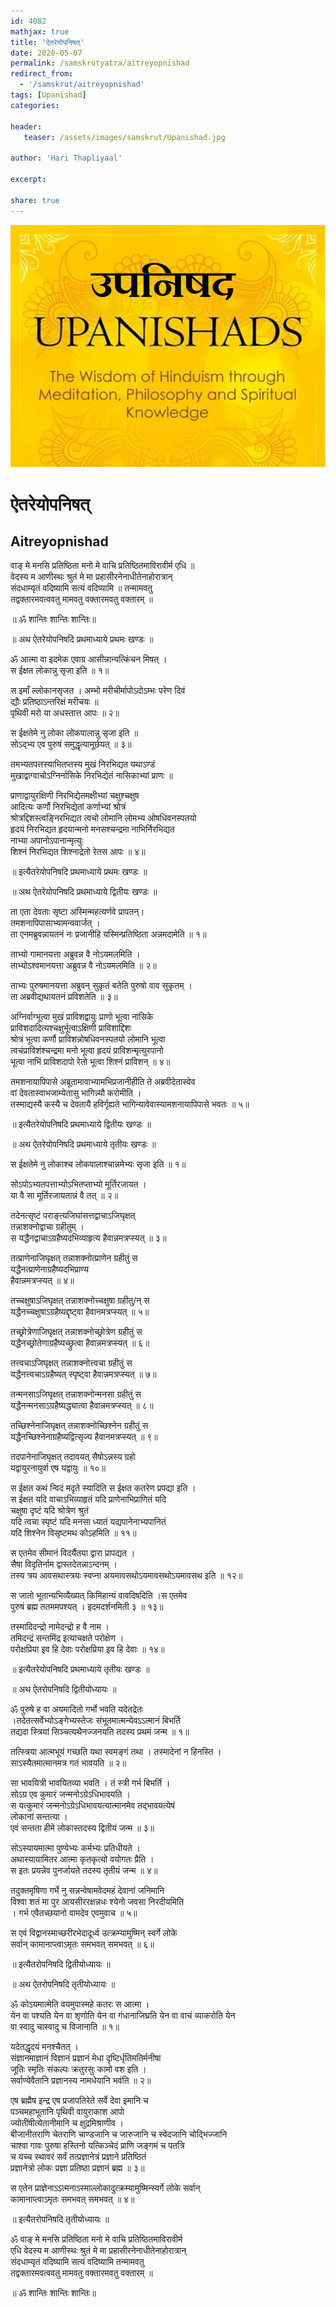 ```yaml
---    
id: 4082    
mathjax: true    
title: 'ऐतरेयोपनिषत्'    
date: 2020-05-07    
permalink: /samskrutyatra/aitreyopnishad
redirect_from: 
  - '/samskrut/aitreyopnishad'
tags: [Upanishad]    
categories:    
    
header:    
   teaser: /assets/images/samskrut/Upanishad.jpg    
    
author: 'Hari Thapliyaal'    
    
excerpt:    
    
share: true    
---    
```

    
![](/assets/images/samskrut/Upanishad.jpg)    
    
# ऐतरेयोपनिषत्    
## Aitreyopnishad    
    
    
वाङ् मे मनसि प्रतिष्ठिता मनो मे वाचि प्रतिष्ठितमाविरावीर्म एधि ॥    
वेदस्य म आणीस्थः श्रुतं मे मा प्रहासीरनेनाधीतेनाहोरात्रान्    
संदधाम्यृतं वदिष्यामि सत्यं वदिष्यामि ॥ तन्मामवतु    
तद्वक्तारमवत्ववतु मामवतु वक्तारमवतु वक्तारम् ॥    
    
॥ ॐ शान्तिः शान्तिः शान्तिः॥    
    
॥ अथ ऐतरेयोपनिषदि प्रथमाध्याये प्रथमः खण्डः ॥    
    
ॐ आत्मा वा इदमेक एवाग्र आसीन्नान्यत्किंचन मिषत् ।    
स ईक्षत लोकान्नु सृजा इति ॥ १॥    
    
स इमाँ ल्लोकानसृजत । अम्भो मरीचीर्मापोऽदोऽम्भः परेण दिवं    
द्यौः प्रतिष्ठाऽन्तरिक्षं मरीचयः ॥    
पृथिवी मरो या अधस्तात्त आपः ॥ २॥    
    
स ईक्षतेमे नु लोका लोकपालान्नु सृजा इति ॥    
सोऽद्भ्य एव पुरुषं समुद्धृत्यामूर्छयत् ॥ ३॥    
    
तमभ्यतपत्तस्याभितप्तस्य मुखं निरभिद्यत यथाऽण्डं    
मुखाद्वाग्वाचोऽग्निर्नासिके निरभिद्येतं नासिकाभ्यां प्राणः ॥    
    
प्राणाद्वायुरक्षिणी निरभिद्येतमक्षीभ्यां चक्षुश्चक्षुष    
आदित्यः कर्णौ निरभिद्येतां कर्णाभ्यां श्रोत्रं    
श्रोत्रद्दिशस्त्वङ्निरभिद्यत त्वचो लोमानि लोमभ्य ओषधिवनस्पतयो    
हृदयं निरभिद्यत हृदयान्मनो मनसश्चन्द्रमा नाभिर्निरभिद्यत    
नाभ्या अपानोऽपानान्मृत्युः    
शिश्नं निरभिद्यत शिश्नाद्रेतो रेतस आपः ॥ ४॥    
    
॥ इत्यैतरेयोपनिषदि प्रथमाध्याये प्रथमः खण्डः ॥    
    
॥ अथ ऐतरेयोपनिषदि प्रथमाध्याये द्वितीयः खण्डः ॥    
    
ता एता देवताः सृष्टा अस्मिन्महत्यर्णवे प्रापतन्।    
तमशनापिपासाभ्यामन्ववार्जत् ।    
ता एनमब्रुवन्नायतनं नः प्रजानीहि यस्मिन्प्रतिष्ठिता अन्नमदामेति ॥ १॥    
    
ताभ्यो गामानयत्ता अब्रुवन्न वै नोऽयमलमिति ।    
ताभ्योऽश्वमानयत्ता अब्रुवन्न वै नोऽयमलमिति ॥ २॥    
    
ताभ्यः पुरुषमानयत्ता अब्रुवन् सुकृतं बतेति पुरुषो वाव सुकृतम् ।    
ता अब्रवीद्यथायतनं प्रविशतेति ॥ ३॥    
    
अग्निर्वाग्भूत्वा मुखं प्राविशद्वायुः प्राणो भूत्वा नासिके    
प्राविशदादित्यश्चक्षुर्भूत्वाऽक्षिणी प्राविशाद्दिशः    
श्रोत्रं भूत्वा कर्णौ प्राविशन्नोषधिवनस्पतयो लोमानि भूत्वा    
त्वचंप्राविशंश्चन्द्रमा मनो भूत्वा हृदयं प्राविशन्मृत्युरपानो    
भूत्वा नाभिं प्राविशदापो रेतो भूत्वा शिश्नं प्राविशन् ॥ ४॥    
    
तमशनायापिपासे अब्रूतामावाभ्यामभिप्रजानीहीति ते अब्रवीदेतास्वेव    
वां देवतास्वाभजाम्येतासु भागिन्न्यौ करोमीति ।    
तस्माद्यस्यै कस्यै च देवतायै हविर्गृह्यते भागिन्यावेवास्यामशनायापिपासे भवतः ॥ ५॥    
    
॥ इत्यैतरेयोपनिषदि प्रथमाध्याये द्वितीयः खण्डः ॥    
    
॥ अथ ऐतरेयोपनिषदि प्रथमाध्याये तृतीयः खण्डः ॥    
    
स ईक्षतेमे नु लोकाश्च लोकपालाश्चान्नमेभ्यः सृजा इति ॥ १॥    
    
सोऽपोऽभ्यतपत्ताभ्योऽभितप्ताभ्यो मूर्तिरजायत ।    
या वै सा मूर्तिरजायतान्नं वै तत् ॥ २॥    
    
तदेनत्सृष्टं पराङ्त्यजिघांसत्तद्वाचाऽजिघृक्षत्    
तन्नाशक्नोद्वाचा ग्रहीतुम् ।    
स यद्धैनद्वाचाऽग्रहैष्यदभिव्याहृत्य हैवान्नमत्रप्स्यत् ॥ ३॥    
    
तत्प्राणेनाजिघृक्षत् तन्नाशक्नोत्प्राणेन ग्रहीतुं स    
यद्धैनत्प्राणेनाग्रहैष्यदभिप्राण्य    
हैवान्नमत्रप्स्यत् ॥ ४॥    
    
तच्चक्षुषाऽजिघृक्षत् तन्नाशक्नोच्चक्षुषा ग्रहीतु/न् स    
यद्धैनच्चक्षुषाऽग्रहैष्यद्दृष्ट्वा हैवानमत्रप्स्यत् ॥ ५॥    
    
तच्छ्रोत्रेणाजिघृक्षत् तन्नाशक्नोच्छ्रोत्रेण ग्रहीतुं स    
यद्धैनच्छ्रोतेणाग्रहैष्यच्छ्रुत्वा हैवान्नमत्रप्स्यत् ॥ ६॥    
    
तत्त्वचाऽजिघृक्षत् तन्नाशक्नोत्त्वचा ग्रहीतुं स    
यद्धैनत्त्वचाऽग्रहैष्यत् स्पृष्ट्वा हैवान्नमत्रप्स्यत् ॥ ७॥    
    
तन्मनसाऽजिघृक्षत् तन्नाशक्नोन्मनसा ग्रहीतुं स    
यद्धैनन्मनसाऽग्रहैष्यद्ध्यात्वा हैवान्नमत्रप्स्यत् ॥ ८॥    
    
तच्छिश्नेनाजिघृक्षत् तन्नाशक्नोच्छिश्नेन ग्रहीतुं स    
यद्धैनच्छिश्नेनाग्रहैष्यद्वित्सृज्य हैवानमत्रप्स्यत् ॥ ९॥    
    
तदपानेनाजिघृक्षत् तदावयत् सैषोऽन्नस्य ग्रहो    
यद्वायुरनायुर्वा एष यद्वायुः ॥ १०॥    
    
स ईक्षत कथं न्विदं मदृते स्यादिति स ईक्षत कतरेण प्रपद्या इति ।    
स ईक्षत यदि वाचाऽभिव्याहृतं यदि प्राणेनाभिप्राणितं यदि    
चक्षुषा दृष्टं यदि श्रोत्रेण श्रुतं    
यदि त्वचा स्पृष्टं यदि मनसा ध्यातं यद्यपानेनाभ्यपानितं    
यदि शिश्नेन विसृष्टमथ कोऽहमिति ॥ ११॥    
    
स एतमेव सीमानं विदर्यैतया द्वारा प्रापद्यत ।    
सैषा विदृतिर्नाम द्वास्तदेतन्नाऽन्दनम् ।    
तस्य त्रय आवसथास्त्रयः स्वप्ना अयमावसथोऽयमावसथोऽयमावसथ इति ॥ १२॥    
    
स जातो भूतान्यभिव्यैख्यत् किमिहान्यं वावदिषदिति ।स एतमेव    
पुरुषं ब्रह्म ततममपश्यत् ।  इदमदर्शनमिती ३ ॥ १३॥    
    
तस्मादिदन्द्रो नामेदन्द्रो ह वै नाम ।    
तमिदन्द्रं सन्तमिंद्र इत्याचक्षते परोक्षेण ।    
परोक्षप्रिया इव हि देवाः परोक्षप्रिया इव हि देवाः ॥ १४॥    
    
॥ इत्यैतरेयोपनिषदि प्रथमाध्याये तृतीयः खण्डः ॥    
    
॥ अथ ऐतरोपनिषदि द्वितीयोध्यायः ॥    
    
ॐ पुरुषे ह वा अयमादितो गर्भो भवति यदेतद्रेतः    
।तदेतत्सर्वेभ्योऽङ्गेभ्यस्तेजः संभूतमात्मन्येवऽऽत्मानं बिभर्ति    
तद्यदा स्त्रियां सिञ्चत्यथैनज्जनयति तदस्य प्रथमं जन्म ॥ १॥    
    
तत्स्त्रिया आत्मभूयं गच्छति यथा स्वमङ्गं तथा । तस्मादेनां न हिनस्ति ।    
साऽस्यैतमात्मानमत्र गतं भावयति ॥ २॥    
    
सा भावयित्री भावयितव्या भवति । तं स्त्री गर्भ बिभर्ति ।    
सोऽग्र एव कुमारं जन्मनोऽग्रेऽधिभावयति ।    
स यत्कुमारं जन्मनोऽग्रेऽधिभावयत्यात्मानमेव तद्भावयत्येषं    
लोकानां सन्तत्या ।    
एवं सन्तता हीमे लोकास्तदस्य द्वितीयं जन्म ॥ ३॥    
    
सोऽस्यायमात्मा पुण्येभ्यः कर्मभ्यः प्रतिधीयते ।    
अथास्यायामितर आत्मा कृतकृत्यो वयोगतः प्रैति ।    
स इतः प्रयन्नेव पुनर्जायते तदस्य तृतीयं जन्म ॥ ४॥    
    
तदुक्तमृषिणा गर्भे नु सन्नन्वेषामवेदमहं देवानां जनिमानि    
विश्वा शतं मा पुर आयसीररक्षन्नधः श्येनो जवसा निरदीयमिति    
। गर्भ एवैतच्छयानो वामदेव एवमुवाच ॥ ५॥    
    
स एवं विद्वानस्माच्छरीरभेदादूर्ध्व उत्क्रम्यामुष्मिन् स्वर्गे लोके    
सर्वान् कामानाप्त्वाऽमृतः समभवत् समभवत् ॥ ६॥    
    
॥ इत्यैतरोपनिषदि द्वितीयोध्यायः ॥    
    
॥ अथ ऐतरोपनिषदि तृतीयोध्यायः ॥    
    
ॐ कोऽयमात्मेति वयमुपास्महे कतरः स आत्मा ।    
येन वा पश्यति येन वा श‍ृणोति येन वा गंधानाजिघ्रति येन वा वाचं व्याकरोति येन    
वा स्वादु चास्वादु च विजानाति ॥ १॥    
    
यदेतद्धृदयं मनश्चैतत् ।    
संज्ञानमाज्ञानं विज्ञानं प्रज्ञानं मेधा दृष्टिर्धृतिमतिर्मनीषा    
जूतिः स्मृतिः संकल्पः क्रतुरसुः कामो वश इति ।    
सर्वाण्येवैतानि प्रज्ञानस्य नामधेयानि भवंति ॥ २॥    
    
एष ब्रह्मैष इन्द्र एष प्रजापतिरेते सर्वे देवा इमानि च    
पञ्चमहाभूतानि पृथिवी वायुराकाश आपो    
ज्योतींषीत्येतानीमानि च क्षुद्रमिश्राणीव ।    
बीजानीतराणि चेतराणि चाण्डजानि च जारुजानि च स्वेदजानि चोद्भिज्जानि    
चाश्वा गावः पुरुषा हस्तिनो यत्किञ्चेदं प्राणि जङ्गमं च पतत्रि    
च यच्च स्थावरं सर्वं तत्प्रज्ञानेत्रं प्रज्ञाने प्रतिष्ठितं    
प्रज्ञानेत्रो लोकः प्रज्ञा प्रतिष्ठा प्रज्ञानं ब्रह्म ॥ ३॥    
    
स एतेन प्राज्ञेनाऽऽत्मनाऽस्माल्लोकादुत्क्रम्यामुष्मिन्स्वर्गे लोके सर्वान्    
कामानाप्त्वाऽमृतः समभवत् समभवत् ॥ ४॥    
    
॥ इत्यैतरोपनिषदि तृतीयोध्यायः ॥    
    
ॐ वाङ् मे मनसि प्रतिष्ठिता मनो मे वाचि प्रतिष्ठितमाविरावीर्म    
एधि वेदस्य म आणीस्थः श्रुतं मे मा प्रहासीरनेनाधीतेनाहोरात्रान्    
संदधाम्यृतं वदिष्यामि सत्यं वदिष्यामि तन्मामवतु    
तद्वक्तारमवत्ववतु मामवतु वक्तारमवतु वक्तारम् ॥    
    
॥ ॐ शान्तिः शान्तिः शान्तिः॥    
    
